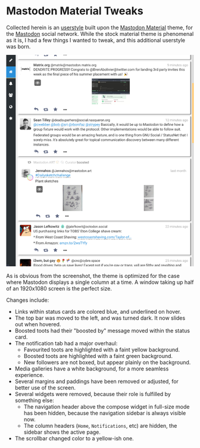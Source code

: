 Mastodon Material Tweaks
========================

Collected herein is an [userstyle][u:mmt] built upon the [Mastodon
Material][u:mm] theme, for the [Mastodon][m] social network. While the stock
material theme is phenomenal as it is, I had a few things I wanted to tweak, and
this additional userstyle was born.

 [u:mmt]: https://userstyles.org/styles/148115/mastodon-material-tweaks
 [u:mm]: https://userstyles.org/styles/147450/mastodon-material
 [m]: https://joinmastodon.org/

 ![Screenshot](data/screenshot.png)

As is obvious from the screenshot, the theme is optimized for the case where
Mastodon displays a single column at a time. A window taking up half of an
1920x1080 screen is the perfect size.

Changes include:

- Links within status cards are colored blue, and underlined on hover.
- The top bar was moved to the left, and was turned dark. It now slides out when
  hovered.
- Boosted toots had their "boosted by" message moved within the status card.
- The notification tab had a major overhaul:
  - Favourited toots are highlighted with a faint yellow background.
  - Boosted toots are highlighted with a faint green background.
  - New followers are not boxed, but appear plainly on the background.
- Media galleries have a white background, for a more seamless experience.
- Several margins and paddings have been removed or adjusted, for better use of
  the screen.
- Several widgets were removed, because their role is fulfilled by something
  else:
  - The navigation header above the compose widget in full-size mode has been
    hidden, because the navigation sidebar is always visible now.
  - The column headers (`Home`, `Notifications`, etc) are hidden, the sidebar
    shows the active page.
- The scrollbar changed color to a yellow-ish one.
